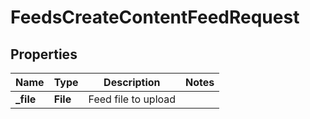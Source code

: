 

# FeedsCreateContentFeedRequest


## Properties

| Name | Type | Description | Notes |
|------------ | ------------- | ------------- | -------------|
|**_file** | **File** | Feed file to upload |  |



